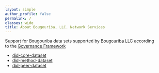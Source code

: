 ```yaml
---
layout: simple
author_profile: false
permalink: /
classes: wide
title: About Bougouriba, LLC. Network Services
---
```


Support for Bougouriba data sets supported by [Bougouriba LLC](http://bougouriba.com) according to the [Governance Framework](https://bougouriba.com)

* [did-core-dataset](https://did-core-dataset.bougouriba.net)
* [did-method-dataset](https://did-method-dataset.bougouriba.net)
* [did-peer-dataset](https://did-peer-dataset.bougouriba.net)

